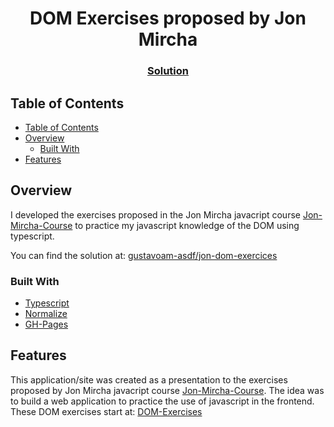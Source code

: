 <h1 align="center">DOM Exercises proposed by Jon Mircha</h1>

<div align="center">
  <h3>
    <a href="https://gustavoam-asdf.github.io/jon-dom-exercises">
      Solution
    </a>
  </h3>
</div>

<!-- TABLE OF CONTENTS -->

## Table of Contents

- [Table of Contents](#table-of-contents)
- [Overview](#overview)
  - [Built With](#built-with)
- [Features](#features)

<!-- OVERVIEW -->

## Overview

<!-- ![screenshot](https://drive.google.com/uc?export=download&id=12FQjx-WVhzqgnymhnVkZveNAmoyCROQH) -->


I developed the exercises proposed in the Jon Mircha javacript course [Jon-Mircha-Course](https://youtube.com/playlist?list=PLvq-jIkSeTUZ6QgYYO3MwG9EMqC-KoLXA) to practice my javascript knowledge of the DOM using typescript.

You can find the solution at: [gustavoam-asdf/jon-dom-exercices](https://gustavoam-asdf.github.io/jon-dom-exercices)

### Built With

- [Typescript](https://www.typescriptlang.org/docs/)
- [Normalize](https://necolas.github.io/normalize.css/)
- [GH-Pages](https://github.com/tschaub/gh-pages)

## Features

This application/site was created as a presentation to the exercises proposed by Jon Mircha javacript course [Jon-Mircha-Course](https://youtube.com/playlist?list=PLvq-jIkSeTUZ6QgYYO3MwG9EMqC-KoLXA). The idea was to build a web application to practice the use of javascript in the frontend. 
These DOM exercises start at: [DOM-Exercises](https://www.youtube.com/watch?v=ISApT6Lersk&list=PLvq-jIkSeTUZ6QgYYO3MwG9EMqC-KoLXA&index=81)
